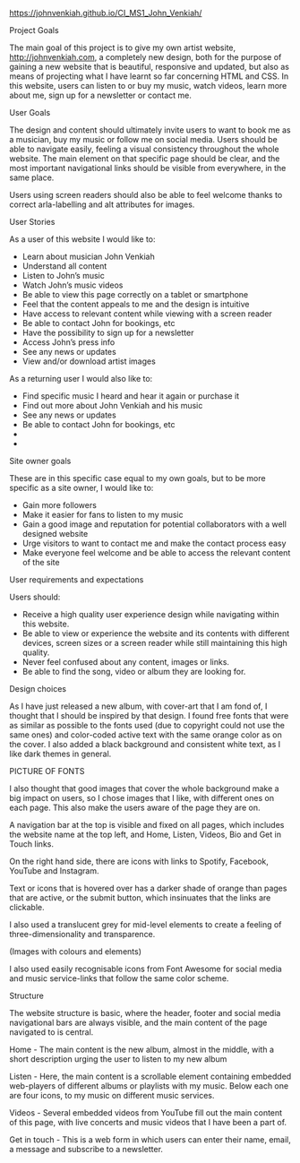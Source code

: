 https://johnvenkiah.github.io/CI_MS1_John_Venkiah/

Project Goals

The main goal of this project is to give my own artist website, http://johnvenkiah.com, a completely new design, both for the purpose of gaining a new website that is beautiful, responsive and updated, but also as means of projecting what I have learnt so far concerning HTML and CSS. In this website, users can listen to or buy my music, watch videos, learn more about me, sign up for a newsletter or contact me.

User Goals

The design and content should ultimately invite users to want to book me as a musician, buy my music or follow me on social media. Users should be able to navigate easily, feeling a visual consistency throughout the whole website. The main element on that specific page should be clear, and the most important navigational links should be visible from everywhere, in the same place.

Users using screen readers should also be able to feel welcome thanks to correct arla-labelling and alt attributes for images.

User Stories

As a user of this website I would like to:

* Learn about musician John Venkiah
* Understand all content
* Listen to John’s music
* Watch John’s music videos
* Be able to view this page correctly on a tablet or smartphone
* Feel that the content appeals to me and the design is intuitive
* Have access to relevant content while viewing with a screen reader
* Be able to contact John for bookings, etc
* Have the possibility to sign up for a newsletter
* Access John’s press info
* See any news or updates
* View and/or download artist images

As a returning user I would also like to:

* Find specific music I heard and hear it again or purchase it
* Find out more about John Venkiah and his music
* See any news or updates
* Be able to contact John for bookings, etc
* 
* 
Site owner goals

These are in this specific case equal to my own goals, but to be more specific as a site owner, I would like to:

* Gain more followers
* Make it easier for fans to listen to my music
* Gain a good image and reputation for potential collaborators with a well designed website
* Urge visitors to want to contact me and make the contact process easy
* Make everyone feel welcome and be able to access the relevant content of the site

User requirements and expectations

Users should:

* Receive a high quality user experience design while navigating within this website.
* Be able to view or experience the website and its contents with different devices, screen sizes or a screen reader while still maintaining this high quality.
* Never feel confused about any content, images or links.
* Be able to find the song, video or album they are looking for.

Design choices

As I have just released a new album, with cover-art that I am fond of, I thought that I should be inspired by that design. I found free fonts that were as similar as possible to the fonts used (due to copyright could not use the same ones) and color-coded active text with the same orange color as on the cover. I also added a black background and consistent white text, as I like dark themes in general.

PICTURE OF FONTS

I also thought that good images that cover the whole background make a big impact on users, so I chose images that I like, with different ones on each page. This also make the users aware of the page they are on.

A navigation bar at the top is visible and fixed on all pages, which includes the website name at the top left, and Home, Listen, Videos, Bio and Get in Touch links.

On the right hand side, there are icons with links to Spotify, Facebook, YouTube and Instagram.

Text or icons that is hovered over has a darker shade of orange than pages that are active, or the submit button, which insinuates that the links are clickable.

I also used a translucent grey for mid-level elements to create a feeling of three-dimensionality and transparence.

(Images with colours and elements)

I also used easily recognisable icons from Font Awesome for social media and music service-links that follow the same color scheme.

Structure

The website structure is basic, where the header, footer and social media navigational bars are always visible, and the main content of the page navigated to is central.

Home - The main content is the new album, almost in the middle, with a short description urging the user to listen to my new album

Listen - Here, the main content is a scrollable element containing embedded web-players of different albums or playlists with my music. Below each one are four icons, to my music on different music services.

Videos - Several embedded videos from YouTube fill out the main content of this page, with live concerts and music videos that I have been a part of.

Get in touch - This is a web form in which users can enter their name, email, a message and subscribe to a newsletter.